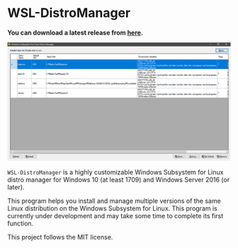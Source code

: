 # WSL-DistroManager

**You can download a latest release from [here](https://github.com/rkttu/WSL-DistroManager/releases/).**

![Example](Assets/Images/Screenshot.png)

`WSL-DistroManager` is a highly customizable Windows Subsystem for Linux distro manager for Windows 10 (at least 1709) and Windows Server 2016 (or later).

This program helps you install and manage multiple versions of the same Linux distribution on the Windows Subsystem for Linux. This program is currently under development and may take some time to complete its first function.

This project follows the MIT license.
